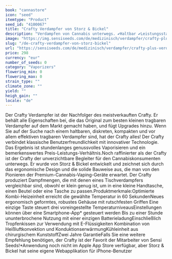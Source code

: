 ```yaml
---
book: "cannastore"
icon: "seed"
itemtype: "Product"
seed_id: "4100067"
title: "Crafty Verdampfer von Storz & Bickel"
description: "Verdampfen von Cannabis unterwegs. ✔Haltbar ✔Leistungsstark ✔Taschenformat. Crafty heizt sich schnell auf, lange Batterielebensdauer. Hier kaufen."
image: "https://img.sensiseeds.com/de/medizinisch/verdampfer/crafty-plus-verdampfer-image.png"
slug: "/de-crafty-verdampfer-von-storz-bickel"
url: "https://sensiseeds.com/de/medizinisch/verdampfer/crafty-plus-verdampfer?a_aid=cannastore"
price: 298
currency: "eur"
number_of_seeds: 0
category: "Vaporizers"
flowering_min: 0
flowering_max: 0
strain_type: ""
climate_zone: ""
yield: ""
heigh_gain: ""
locale: "de"
---
```

Der Crafty Verdampfer ist der Nachfolger des meistverkauften Crafty. Er behält alle Eigenschaften bei, die das Original zum besten kleinen tragbaren Verdampfer auf dem Markt gemacht haben, und fügt Upgrades hinzu. Wenn Sie auf der Suche nach einem haltbaren, diskreten, kompakten und vor allem effektiven tragbaren Verdampfer sind, hat der Crafty alles! Der Crafty verbindet klassische Benutzerfreundlichkeit mit innovativer Technologie. Das Ergebnis ist stundenlanges genussvolles Vaporisieren und ein bemerkenswertes Preis-Leistungs-Verhältnis.Noch raffinierter als der Crafty ist der Crafty der unverzichtbare Begleiter für den Cannabiskonsumenten unterwegs. Er wurde von Storz & Bickel entwickelt und zeichnet sich durch das ergonomische Design und die solide Bauweise aus, die man von den Pionieren der Premium-Cannabis-Vaping-Geräte erwartet. Der Crafty produziert Dampfmengen, die mit denen eines Tischverdampfers vergleichbar sind, obwohl er klein genug ist, um in eine kleine Handtasche, einen Beutel oder eine Tasche zu passen.Produktmerkmale:Optimierte Kombi-Heizeinheit erreicht die gewählte Temperatur in 60 SekundenNeues ergonomisch geformtes, robustes Gehäuse mit rutschfesten Griffen Eine einzige Taste steuert drei voreingestellte TemperaturniveausEinstellungen können über eine Smartphone-App* gesteuert werden Bis zu einer Stunde ununterbrochene Nutzung mit einer einzigen BatterieladungEinschließlich Tropfenkissen zur Verwendung mit E-Flüssigkeiten Kombination von Heißluftkonvektion und KonduktionserwärmungKühleinheit aus chirurgischem KunststoffZwei Jahre GarantieFalls Sie eine weitere Empfehlung benötigen, der Crafty ist der Favorit der Mitarbeiter von Sensi Seeds!*Anwendung noch nicht im Apple App Store verfügbar, aber Storz & Bickel hat seine eigene Webapplikation für iPhone-Benutzer

